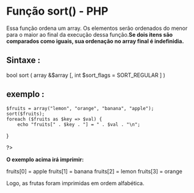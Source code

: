 
<body>
	<h1>Função sort() - PHP</h1>
	<p>Essa função ordena um array. Os elementos serão ordenados do menor para o maior ao final da execução dessa função.<b>Se dois itens são comparados como iguais, sua ordenação no array final é indefinidia.</b></p>
<h2>Sintaxe :</h2>
	<p>bool sort ( array &$array [, int $sort_flags = SORT_REGULAR ] )</p>	

<h2>exemplo :</h2>
<p>	<?php

	$fruits = array("lemon", "orange", "banana", "apple");
	sort($fruits);
	foreach ($fruits as $key => $val) {
    	echo "fruits[" . $key . "] = " . $val . "\n";
}

?></p>
<p><b>O exemplo acima irá imprimir:</b></p>

<p>fruits[0] = apple
fruits[1] = banana
fruits[2] = lemon
fruits[3] = orange
</p>

<p>Logo, as frutas foram imprimidas em ordem alfabética.</p>

</body>